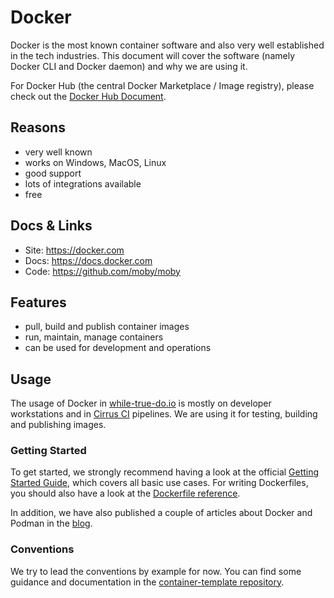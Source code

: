 # Docker

Docker is the most known container software and also very well established in
the tech industries. This document will cover the software (namely Docker CLI
and Docker daemon) and why we are using it.

For Docker Hub (the central Docker Marketplace / Image registry), please check
out the [Docker Hub Document](./DOCKER_HUB.md).

## Reasons

- very well known
- works on Windows, MacOS, Linux
- good support
- lots of integrations available
- free

## Docs & Links

- Site: <https://docker.com>
- Docs: <https://docs.docker.com>
- Code: <https://github.com/moby/moby>

## Features

- pull, build and publish container images
- run, maintain, manage containers
- can be used for development and operations

## Usage

The usage of Docker in [while-true-do.io](https://while-true-do.io) is mostly
on developer workstations and in [Cirrus CI](./CIRRUS.md) pipelines. We are
using it for testing, building and publishing images.

### Getting Started

To get started, we strongly recommend having a look at the official
[Getting Started Guide](https://www.docker.com/get-started), which covers all
basic use cases. For writing Dockerfiles, you should also have a look at the
[Dockerfile reference](https://docs.docker.com/engine/reference/builder/).

In addition, we have also published a couple of articles about Docker and
Podman in the [blog](https://blog.while-true-do.io/tags/container/).

### Conventions

We try to lead the conventions by example for now. You can find some
guidance and documentation in the
[container-template repository](https://github.com/whiletruedoio/container-template).
